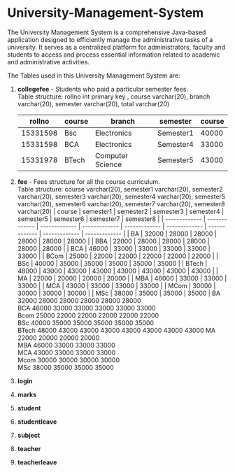 # University-Management-System
The University Management System is a comprehensive Java-based application designed to efficiently manage the administrative tasks of a university. 
It serves as a centralized platform for administrators, faculty and students to access and process essential information related to academic and administrative activities.

The Tables used in this University Management System are:
1) **collegefee** - Students who paid a particular semester fees.
   <br>Table structure: rollno	int primary key , course varchar(20), branch varchar(20), semester varchar(20), total varchar(20)

   | rollno        | course        | branch            | semester      | course        | 
   | ------------- | ------------- | ----------------- | ------------- | ------------- |
   | 15331598      | Bsc           | Electronics       | Semester1     | 40000         |
   | 15331598      | BCA           | Electronics       | Semester4     | 33000         |
   | 15331978      | BTech         | Computer Science  | Semester5     | 43000         |
2) **fee** - Fees structure for all the course curriculum.
   <br>Table structure: course varchar(20), semester1 varchar(20), semester2 varchar(20), semester3 varchar(20), semester4 varchar(20), semester5 varchar(20), semester6 varchar(20), semester7 varchar(20), semester8 varchar(20)
   | course        | semester1     | semester2     | semester3     | semester4     | semester5     | semester6     | semester7     | semester8     | 
   | ------------- | ------------- | ------------- | ------------- | ------------- | ------------- | ------------- | ------------- | ------------- |
   | BA            | 32000         | 28000         | 28000         | 28000         | 28000         | 28000         |
   | BBA           | 22000         | 28000         | 28000         | 28000         | 28000         | 28000         |
   | BCA           | 46000         | 33000         | 33000         | 33000         | 33000         | 33000         |
   | BCom          | 25000         | 22000         | 22000         | 22000         | 22000         | 22000         |
   | BSc           | 40000         | 35000         | 35000         | 35000         | 35000         | 35000         |
   | BTech         | 48000         | 43000         | 43000         | 43000         | 43000         | 43000         | 43000         | 43000         |
   | MA            | 22000         | 20000         | 20000         | 20000         | 
   | MBA           | 46000         | 33000         | 33000         | 33000         |
   | MCA           | 43000         | 33000         | 33000         | 33000         | 
   | MCom          | 30000         | 30000         | 30000         | 30000         |
   | MSc           | 38000         | 35000         | 35000         | 35000         |
BA	32000	28000	28000	28000	28000	28000		
BCA	46000	33000	33000	33000	33000	33000		
Bcom	25000	22000	22000	22000	22000	22000		
BSc	40000	35000	35000	35000	35000	35000		
BTech	48000	43000	43000	43000	43000	43000	43000	43000
MA	22000	20000	20000	20000				
MBA	46000	33000	33000	33000				
MCA	43000	33000	33000	33000				
Mcom	30000	30000	30000	30000				
MSc	38000	35000	35000	35000				
4) **login**
5) **marks**
6) **student**
7) **studentleave**
8) **subject**
9) **teacher**
10) **teacherleave**
